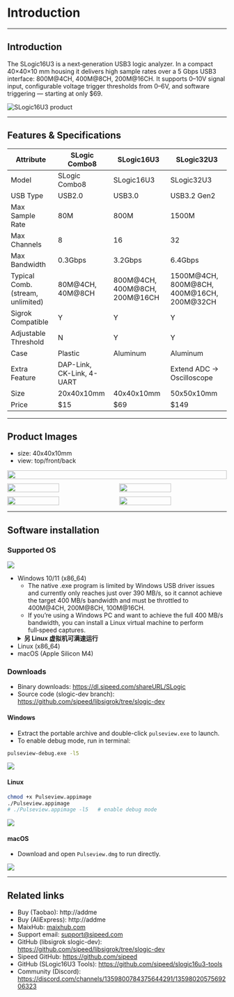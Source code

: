 # Introduction

---

## Introduction
The SLogic16U3 is a next‑generation USB3 logic analyzer. In a compact 40×40×10 mm housing it delivers high sample rates over a 5 Gbps USB3 interface: 800M@4CH, 400M@8CH, 200M@16CH. It supports 0–10V signal input, configurable voltage trigger thresholds from 0–6V, and software triggering — starting at only $69.

![SLogic16U3 product](../../../en/logic_analyzer/slogic16u3/assets/DCIM/SLogic16U3.png)

---

## Features & Specifications
| Attribute | SLogic Combo8 | SLogic16U3 | SLogic32U3 |
| - | - | - | - |
| Model | SLogic Combo8 | SLogic16U3 | SLogic32U3 |
| USB Type | USB2.0 | USB3.0 | USB3.2 Gen2 |
| Max Sample Rate | 80M | 800M | 1500M |
| Max Channels | 8 | 16 | 32 |
| Max Bandwidth | 0.3Gbps | 3.2Gbps | 6.4Gbps |
| Typical Comb. (stream, unlimited) | 80M@4CH, 40M@8CH | 800M@4CH, 400M@8CH, 200M@16CH | 1500M@4CH, 800M@8CH, 400M@16CH, 200M@32CH |
| Sigrok Compatible | Y | Y | Y |
| Adjustable Threshold | N | Y | Y |
| Case | Plastic | Aluminum | Aluminum |
| Extra Feature | DAP-Link, CK-Link, 4-UART |  | Extend ADC -> Oscilloscope |
| Size | 20x40x10mm | 40x40x10mm | 50x50x10mm |
| Price | $15 | $69 | $149 |

---

## Product Images

- size: 40x40x10mm
- view: top/front/back
<div style="display: flex; flex-wrap: wrap; gap: 10px; width: 100%;">
  <img src="../../../en/logic_analyzer/slogic16u3/assets/DCIM/DSC07963.png" style="width: 100%;">
  <img src="../../../en/logic_analyzer/slogic16u3/assets/DCIM/DSC07962.png" style="width: calc(50% - 5px);">
  <img src="../../../en/logic_analyzer/slogic16u3/assets/DCIM/DSC07961.png" style="width: calc(50% - 5px);">
  <img src="../../../zh/logic_analyzer/slogic16u3/assets/MISC/la_frontview.jpg" style="width: calc(50% - 5px);">
  <img src="../../../zh/logic_analyzer/slogic16u3/assets/MISC/la_rearview.jpg" style="width: calc(50% - 5px);">
</div>

---

## Software installation

### Supported OS
![](../../../en/logic_analyzer/slogic16u3/assets/Screenshots/supported-platforms.png)
- Windows 10/11 (x86_64)
  - The native .exe program is limited by Windows USB driver issues and currently only reaches just over 390 MB/s, so it cannot achieve the target 400 MB/s bandwidth and must be throttled to 400M@4CH, 200M@8CH, 100M@16CH.
  - If you’re using a Windows PC and want to achieve the full 400 MB/s bandwidth, you can install a Linux virtual machine to perform full‑speed captures.
  <details class="indent">
    <summary><b>另 Linux 虚拟机可满速运行</b></summary>
    <img src="../../../en/logic_analyzer/slogic16u3/assets/Screenshots/Screenshot_2025-09-27_11-05-12.png">
  </details>
- Linux (x86_64)
- macOS (Apple Silicon M4)

### Downloads
- Binary downloads: https://dl.sipeed.com/shareURL/SLogic
- Source code (slogic-dev branch): https://github.com/sipeed/libsigrok/tree/slogic-dev

#### Windows

- Extract the portable archive and double-click `pulseview.exe` to launch.
- To enable debug mode, run in terminal:
```cmd
pulseview-debug.exe -l5
```

![](../../../en/logic_analyzer/slogic16u3/assets/Screenshots/Screenshot_2025-09-23_11-09-53.png)

#### Linux

```bash
chmod +x Pulseview.appimage
./Pulseview.appimage
# ./Pulseview.appimage -l5   # enable debug mode
```

![](../../../en/logic_analyzer/slogic16u3/assets/Screenshots/Screenshot_2025-09-26_19-12-07.png)

#### macOS

- Download and open `Pulseview.dmg` to run directly.

![](../../../en/logic_analyzer/slogic16u3/assets/Screenshots/Screenshot_2025-09-18_11-11-57.png)

---

## Related links
- Buy (Taobao): http://addme
- Buy (AliExpress): http://addme
- MaixHub: [maixhub.com](https://maixhub.com/discussion/slogic)
- Support email: support@sipeed.com
- GitHub (libsigrok slogic-dev): https://github.com/sipeed/libsigrok/tree/slogic-dev
- Sipeed GitHub: https://github.com/sipeed
- GitHub (SLogic16U3 Tools): https://github.com/sipeed/slogic16u3-tools
- Community (Discord): https://discord.com/channels/1359800784375644291/1359802057569206323
